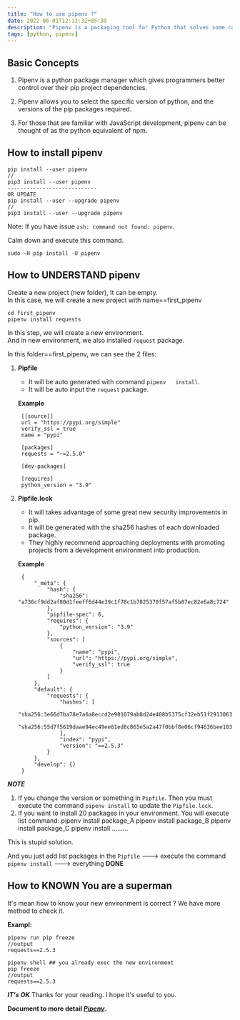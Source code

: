 ```yaml
---
title: "How to use pipenv ?"
date: 2022-06-01T12:13:32+05:30
description: "Pipenv is a packaging tool for Python that solves some common problems associated..."
tags: [python, pipenv]
---
```


## Basic Concepts

1. Pipenv is a python package manager which gives programmers better control over their pip project dependencies.

2. Pipenv allows you to select the specific version of python, and the versions of the pip packages required.

3. For those that are familiar with JavaScript development, pipenv can be thought of as the python equivalent of npm.

## How to install pipenv

    pip install --user pipenv
    //
    pip3 install --user pipenv
    ----------------------------
    OR UPDATE
    pip install --user --upgrade pipenv
    //
    pip3 install --user --upgrade pipenv

Note: If you have issue `zsh: command not found: pipenv`.

Calm down and execute this command.

    sudo -H pip install -U pipenv

## How to **UNDERSTAND** pipenv

Create a new project (new folder), It can be empty.  
In this case, we will create a new project with name==first_pipenv

    cd first_pipenv  
    pipenv install requests

In this step, we will create a new environment.  
And in new environment, we also installed `request` package.

In this folder==first_pipenv, we can see the 2 files:

1. **Pipfile**
    - It will be auto generated with command `pipenv   install`.
    - It will be auto input the `request` package.

    **Example**

        [[source]]
        url = "https://pypi.org/simple"
        verify_ssl = true
        name = "pypi"

        [packages]
        requests = "~=2.5.0"

        [dev-packages]

        [requires]
        python_version = "3.9"

2. **Pipfile.lock**

    - It will takes advantage of some great new security improvements in pip.
    - It will be generated with the sha256 hashes of each downloaded package.
    - They highly recommend approaching deployments with promoting projects from a development environment into production.

    **Example**

        {
            "_meta": {
                "hash": {
                    "sha256": "a736cf9dd2af80d1feeff6d44e39c1f78c1b7825370f57af5b87ec82e6a8c724"
                },
                "pipfile-spec": 6,
                "requires": {
                    "python_version": "3.9"
                },
                "sources": [
                    {
                        "name": "pypi",
                        "url": "https://pypi.org/simple",
                        "verify_ssl": true
                    }
                ]
            },
            "default": {
                "requests": {
                    "hashes": [
                        "sha256:3e66d7ba78e7a6a8eccd2e901079ab8d24e408b5375cf32eb51f291306302418",
                        "sha256:55d7f5619daae94ec49ee81ed8c865e5a2a47f0bbf8e06cf94636bee103eaf65"
                    ],
                    "index": "pypi",
                    "version": "==2.5.3"
                }
            },
            "develop": {}
        }

***NOTE***

1. If you change the version or something in `Pipfile`. Then you must execute the command `pipenv install` to update the `Pipfile.lock`.
2. If you want to install 20 packages in your environment. You will execute list command:
    pipenv install package_A
    pipenv install package_B
    pipenv install package_C
    pipenv install .........

This is stupid solution.

And you just add list packages in the `Pipfile` ---> execute the command `pipenv install` ---> everything **DONE**

## How to **KNOWN** You are a superman

It's mean how to know your new environment is correct ?
We have more method to check it.

**Exampl:**

    pipenv run pip freeze
    //output
    requests==2.5.3

    pipenv shell ## you already exec the new environment
    pip freeze
    //output
    requests==2.5.3

***IT's OK***
Thanks for your reading. I hope it's useful to you.

**Document to more detail *[Pipenv](https://pipenv-fork.readthedocs.io/en/latest/basics.html)*.**
